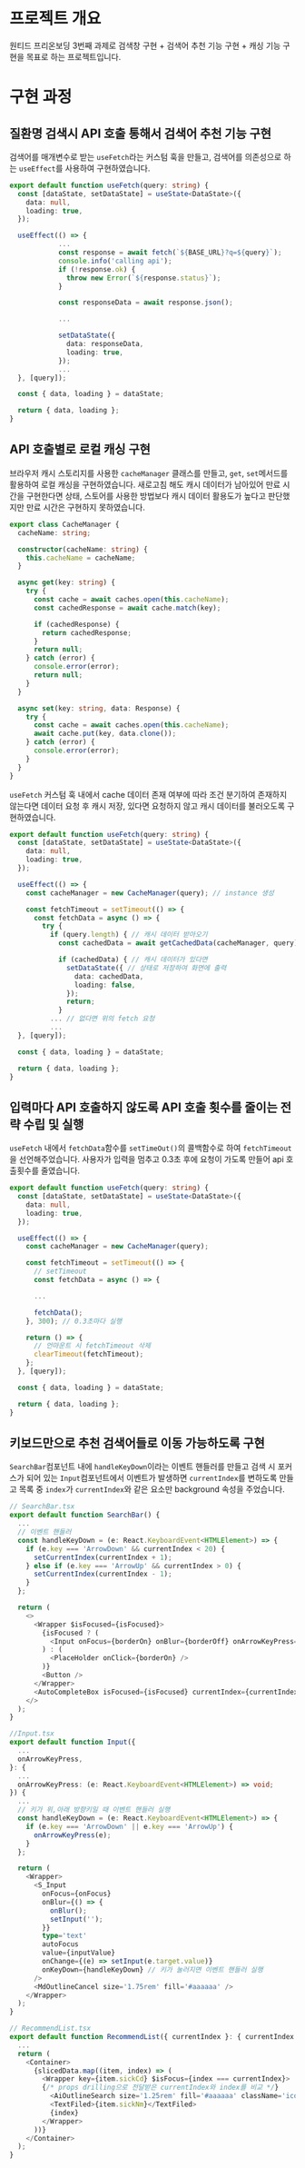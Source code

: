 # 프로젝트 개요

원티드 프리온보딩 3번째 과제로 검색창 구현 + 검색어 추천 기능 구현 + 캐싱 기능 구현을 목표로 하는 프로젝트입니다.

# 구현 과정

## 질환명 검색시 API 호출 통해서 검색어 추천 기능 구현

검색어를 매개변수로 받는 `useFetch`라는 커스텀 훅을 만들고, 검색어를 의존성으로 하는 `useEffect`를 사용하여 구현하였습니다.

```ts
export default function useFetch(query: string) {
  const [dataState, setDataState] = useState<DataState>({
    data: null,
    loading: true,
  });

  useEffect(() => {
            ...
            const response = await fetch(`${BASE_URL}?q=${query}`);
            console.info('calling api');
            if (!response.ok) {
              throw new Error(`${response.status}`);
            }

            const responseData = await response.json();

            ...

            setDataState({
              data: responseData,
              loading: true,
            });
            ...
  }, [query]);

  const { data, loading } = dataState;

  return { data, loading };
}

```

## API 호출별로 로컬 캐싱 구현

브라우저 캐시 스토리지를 사용한 `cacheManager` 클래스를 만들고, `get`, `set`메서드를 활용하여 로컬 캐싱을 구현하였습니다. 새로고침 해도 캐시 데이터가 남아있어 만료 시간을 구현한다면 상태, 스토어를 사용한 방법보다 캐시 데이터 활용도가 높다고 판단했지만 만료 시간은 구현하지 못하였습니다.

```ts
export class CacheManager {
  cacheName: string;

  constructor(cacheName: string) {
    this.cacheName = cacheName;
  }

  async get(key: string) {
    try {
      const cache = await caches.open(this.cacheName);
      const cachedResponse = await cache.match(key);

      if (cachedResponse) {
        return cachedResponse;
      }
      return null;
    } catch (error) {
      console.error(error);
      return null;
    }
  }

  async set(key: string, data: Response) {
    try {
      const cache = await caches.open(this.cacheName);
      await cache.put(key, data.clone());
    } catch (error) {
      console.error(error);
    }
  }
}
```

`useFetch` 커스텀 훅 내에서 cache 데이터 존재 여부에 따라 조건 분기하여 존재하지 않는다면 데이터 요청 후 캐시 저장, 있다면 요청하지 않고 캐시 데이터를 불러오도록 구현하였습니다.

```ts
export default function useFetch(query: string) {
  const [dataState, setDataState] = useState<DataState>({
    data: null,
    loading: true,
  });

  useEffect(() => {
    const cacheManager = new CacheManager(query); // instance 생성

    const fetchTimeout = setTimeout(() => {
      const fetchData = async () => {
        try {
          if (query.length) { // 캐시 데이터 받아오기
            const cachedData = await getCachedData(cacheManager, query);

            if (cachedData) { // 캐시 데이터가 있다면
              setDataState({ // 상태로 저장하여 화면에 출력
                data: cachedData,
                loading: false,
              });
              return;
            }
          ... // 없다면 위의 fetch 요청
          ...
  }, [query]);

  const { data, loading } = dataState;

  return { data, loading };
}
```

## 입력마다 API 호출하지 않도록 API 호출 횟수를 줄이는 전략 수립 및 실행

`useFetch` 내에서 `fetchData`함수를 `setTimeOut()`의 콜백함수로 하여 `fetchTimeout`을 선언해주었습니다. 사용자가 입력을 멈추고 0.3초 후에 요청이 가도록 만들어 api 호출횟수를 줄였습니다.

```ts
export default function useFetch(query: string) {
  const [dataState, setDataState] = useState<DataState>({
    data: null,
    loading: true,
  });

  useEffect(() => {
    const cacheManager = new CacheManager(query);

    const fetchTimeout = setTimeout(() => {
      // setTimeout
      const fetchData = async () => {

      ...

      fetchData();
    }, 300); // 0.3초마다 실행

    return () => {
      // 언마운트 시 fetchTimeout 삭제
      clearTimeout(fetchTimeout);
    };
  }, [query]);

  const { data, loading } = dataState;

  return { data, loading };
}
```

## 키보드만으로 추천 검색어들로 이동 가능하도록 구현

`SearchBar`컴포넌트 내에 `handleKeyDown`이라는 이벤트 핸들러를 만들고 검색 시 포커스가 되어 있는 `Input`컴포넌트에서 이벤트가 발생하면 `currentIndex`를 변하도록 만들고 목록 중 `index`가 `currentIndex`와 같은 요소만 background 속성을 주었습니다.

```ts
// SearchBar.tsx
export default function SearchBar() {
  ...
  // 이벤트 핸들러
  const handleKeyDown = (e: React.KeyboardEvent<HTMLElement>) => {
    if (e.key === 'ArrowDown' && currentIndex < 20) {
      setCurrentIndex(currentIndex + 1);
    } else if (e.key === 'ArrowUp' && currentIndex > 0) {
      setCurrentIndex(currentIndex - 1);
    }
  };

  return (
    <>
      <Wrapper $isFocused={isFocused}>
        {isFocused ? (
          <Input onFocus={borderOn} onBlur={borderOff} onArrowKeyPress={handleKeyDown} /> // 이벤트 핸들러 props로 전달
        ) : (
          <PlaceHolder onClick={borderOn} />
        )}
        <Button />
      </Wrapper>
      <AutoCompleteBox isFocused={isFocused} currentIndex={currentIndex} /> // 현재 인덱스 props로 전달
    </>
  );
}

//Input.tsx
export default function Input({
  ...
  onArrowKeyPress,
}: {
  ...
  onArrowKeyPress: (e: React.KeyboardEvent<HTMLElement>) => void;
}) {
  ...
  // 키가 위,아래 방향키일 때 이벤트 핸들러 실행
  const handleKeyDown = (e: React.KeyboardEvent<HTMLElement>) => {
    if (e.key === 'ArrowDown' || e.key === 'ArrowUp') {
      onArrowKeyPress(e);
    }
  };

  return (
    <Wrapper>
      <S_Input
        onFocus={onFocus}
        onBlur={() => {
          onBlur();
          setInput('');
        }}
        type='text'
        autoFocus
        value={inputValue}
        onChange={(e) => setInput(e.target.value)}
        onKeyDown={handleKeyDown} // 키가 눌러지면 이벤트 핸들러 실행
      />
      <MdOutlineCancel size='1.75rem' fill='#aaaaaa' />
    </Wrapper>
  );
}

// RecommendList.tsx
export default function RecommendList({ currentIndex }: { currentIndex: number }) {
  ...
  return (
    <Container>
      {slicedData.map((item, index) => (
        <Wrapper key={item.sickCd} $isFocus={index === currentIndex}>
        {/* props drilling으로 전달받은 currentIndex와 index를 비교 */}
          <AiOutlineSearch size='1.25rem' fill='#aaaaaa' className='icon' />
          <TextFiled>{item.sickNm}</TextFiled>
          {index}
        </Wrapper>
      ))}
    </Container>
  );
}
```

